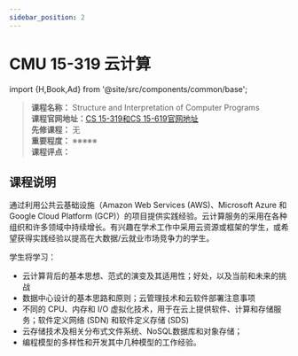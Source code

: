 ```yaml
---
sidebar_position: 2
---
```


# CMU 15-319 云计算

import {H,Book,Ad} from '@site/src/components/common/base';


>**课程名称：** Structure and Interpretation of Computer Programs  
**课程官网地址：**[CS 15-319和CS 15-619官网地址](https://csd.cmu.edu/course-profiles/15-319-619-Cloud-Computing)    
**先修课程：** 无  
**重要程度：** ※※※※※  
**课程评点：** 

## 课程说明
通过利用公共云基础设施（Amazon Web Services (AWS)、Microsoft Azure 和 Google Cloud Platform (GCP)）的项目提供实践经验。云计算服务的采用在各种组织和许多领域中持续增长。有兴趣在学术工作中采用云资源或框架的学生，或希望获得实践经验以提高在大数据/云就业市场竞争力的学生。

学生将学习：
- 云计算背后的基本思想、范式的演变及其适用性；好处，以及当前和未来的挑战
- 数据中心设计的基本思路和原则；云管理技术和云软件部署注意事项
- 不同的 CPU、内存和 I/O 虚拟化技术，用于在云上提供软件、计算和存储服务；软件定义网络 (SDN) 和软件定义存储 (SDS)
- 云存储技术及相关分布式文件系统、NoSQL数据库和对象存储；
- 编程模型的多样性和开发其中几种模型的工作经验。



<Comment></Comment>
